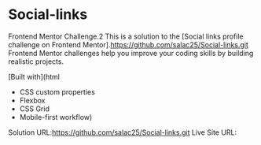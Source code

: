 # Social-links
Frontend Mentor Challenge.2
This is a solution to the [Social links profile challenge on Frontend Mentor].https://github.com/salac25/Social-links.git Frontend Mentor challenges help you improve your coding skills by building realistic projects. 

[Built with](html
- CSS custom properties
- Flexbox
- CSS Grid
- Mobile-first workflow)


Solution URL:https://github.com/salac25/Social-links.git
Live Site URL:
